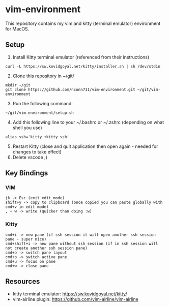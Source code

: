 # vim-environment

This repository contains my vim and kitty (terminal emulator) environment for MacOS.

## Setup
1. Install Kitty terminal emulator (referenced from their instructions)
```
curl -L https://sw.kovidgoyal.net/kitty/installer.sh | sh /dev/stdin
```
2. Clone this repository in ~/git/
```
mkdir ~/git
git clone https://github.com/nconn711/vim-environment.git ~/git/vim-environment
```
3. Run the following command:
```
~/git/vim-environment/setup.sh
```
4. Add this following line to your ~/.bashrc or ~/.zshrc (depending on what shell you use)
```
alias ssh='kitty +kitty ssh'
```
5. Restart Kitty (close and quit application then open again - needed for changes to take effect)
6. Delete vscode ;)

## Key Bindings
### VIM
```
jk -> Esc (exit edit mode)
shift+y -> copy to clipboard (once copied you can paste globally with cmd+v in edit mode)
, + w -> write (quicker than doing :w)
```
### Kitty
```
cmd+i -> new pane (if ssh session it will open another ssh session pane - super nice)
cmd+shift+i -> new pane without ssh session (if in ssh session will not create another ssh session pane)
cmd+o -> switch pane layout
cmd+p -> switch active pane
cmd+u -> focus on pane
cmd+w -> close pane
```

## Resources
- kitty terminal emulator: https://sw.kovidgoyal.net/kitty/
- vim-airline plugin: https://github.com/vim-airline/vim-airline
